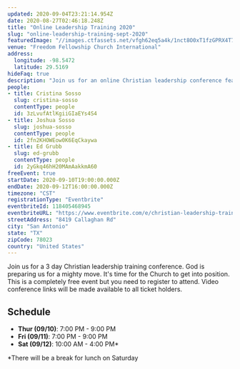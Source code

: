```yaml
---
updated: 2020-09-04T23:21:14.954Z
date: 2020-08-27T02:46:18.248Z
title: "Online Leadership Training 2020"
slug: "online-leadership-training-sept-2020"
featuredImage: "//images.ctfassets.net/vfgh62eq5a4k/1nct8O0xT1fzGPRX4T7T8r/6fd73297d299d55f4becf0c68cbd8885/main-image.jpg"
venue: "Freedom Fellowship Church International"
address:
  longitude: -98.5472
  latitude: 29.5169
hideFaq: true
description: "Join us for an online Christian leadership conference featuring Ptr. Cristina Sosso of SOGMI, FFCI, and The Prophetic Voice of Our Time."
people:
- title: Cristina Sosso
  slug: cristina-sosso
  contentType: people
  id: 3zLvufAtlKgiiGIaEYs4S4
- title: Joshua Sosso
  slug: joshua-sosso
  contentType: people
  id: 2fn2KHOWEow0K6EqCkaywa
- title: Ed Grubb
  slug: ed-grubb
  contentType: people
  id: 2yGkq46hH20MAmAakkmA60
freeEvent: true
startDate: 2020-09-10T19:00:00.000Z
endDate: 2020-09-12T16:00:00.000Z
timezone: "CST"
registrationType: "Eventbrite"
eventbriteId: 118405468945
eventbriteURL: "https://www.eventbrite.com/e/christian-leadership-training-hosted-by-sogmi-tickets-118405468945"
streetAddress: "8419 Callaghan Rd"
city: "San Antonio"
state: "TX"
zipCode: 78023
country: "United States"
---
```

Join us for a 3 day Christian leadership training conference. God is preparing us for a mighty move. It's time for the Church to get into position. This is a completely free event but you need to register to attend. Video conference links will be made available to all ticket holders.

## Schedule

- **Thur (09/10)**: 7:00 PM - 9:00 PM
- **Fri (09/11)**: 7:00 PM - 9:00 PM
- **Sat (09/12)**: 10:00 AM - 4:00 PM*

*There will be a break for lunch on Saturday
